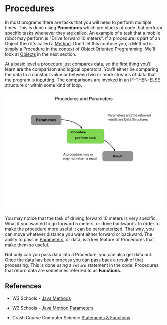 # Procedures
In most programs there are tasks that you will need to perform multiple times.  This is done using **Procedures** which are blocks of code that perform specific tasks whenever they are called.  An example of a task that a mobile robot may perform is "Drive forward 10 meters".  If a procedure is part of an Object then it's called a [Method](https://www.w3schools.com/java/java_methods.asp).  Don't let this confuse you, a Method is simply a Procedure in the context of Object Oriented Programming.  We'll look at [Objects](objects.md) in the next section.

At a basic level a procedure just compares data, so the first thing you'll learn are the comparison and logical operators.  You'll either be comparing the data to a constant value or between two or more streams of data that the program is inputting.  The comparisons are invoked in an IF-THEN-ELSE structure or within some kind of loop.  

![Procedures](../images/FRCProgramming/FRCProgramming.019.jpeg)

You may notice that the task of driving forward 10 meters is very specific.  What if you wanted to go forward 5 meters, or drive backwards.  In order to make the procedure more useful it can be parameterized.  That way, you can move whatever distance you want either forward or backward.  The ability to pass in [Parameters](https://www.w3schools.com/java/java_methods_param.asp), or data, is a key feature of Procedures that make them so useful.

Not only can you pass data into a Procedure, you can also get data out.  Once the data has been process you can pass back a result of that processing.  This is done using a `return` statement in the code.  Procedures that return data are sometimes referred to as **Functions**.  

## References
- W3 Schools - [Java Methods](https://www.w3schools.com/java/java_methods.asp)

- W3 Schools - [Java Method Parameters](https://www.w3schools.com/java/java_methods_param.asp)

- Crash Course Computer Science [Statements & Functions](https://www.youtube.com/watch?v=l26oaHV7D40)

<!-- <h3><span style="float:left">
<a href="dataStructures">Previous</a></span>
<span style="float:right">
<a href="objects">Next</a></span></h3> -->